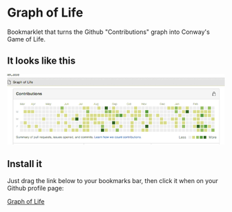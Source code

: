 # Graph of Life
Bookmarklet that turns the Github "Contributions" graph into Conway's Game of Life.

## It looks like this
![demo gif](gif_of_life.gif)

## Install it
Just drag the link below to your bookmarks bar, then click it when on your Github profile page:

<a href="javascript:(function() { window.GRAPH_OF_LIFE = window.GRAPH_OF_LIFE || { interval_id: null, }; var svg = document.getElementsByClassName('js-calendar-graph-svg')[0], graph = svg.children[0], columns = [].filter.call(graph.children, function(node) { return node.tagName === 'g'; }), grid = create_grid_from_columns(columns); hide_edge_columns(columns); if (window.GRAPH_OF_LIFE.interval_id) { clearInterval(window.GRAPH_OF_LIFE.interval_id); window.GRAPH_OF_LIFE.interval_id = null; } else { window.GRAPH_OF_LIFE.interval_id = setInterval(life_iteration, 500); } function create_grid_from_columns(svg_columns) { /* ignore first and last cols, since they might be different heights */ return [].map.call(svg_columns.slice(1, svg_columns.length - 1), function(col) { return [].map.call(col.children, function(node) { var is_alive = node.getAttribute('fill') !== '#eeeeee'; return new Cell(is_alive, node); }); }); } function hide_edge_columns(svg_columns) { function color_white(svg_node) { svg_node.setAttribute('fill', '#ffffff'); } [].forEach.call(svg_columns[0].children, color_white); [].forEach.call(svg_columns[svg_columns.length-1].children, color_white); } function life_iteration() { /* iterate over full grid twice, first to count neighbors, then to apply Life rules */ grid.forEach(function(column, x) { column.forEach(function(cell, y) { cell.living_neighbors_count = count_living_neighbors_at(x, y); }); }); grid.forEach(function(column, x) { column.forEach(function(cell, y) { cell.apply_life_rules(); }); }); } function count_living_neighbors_at(x, y) { var neighbs = 0, positions = [[x-1,y-1], [x-0,y-1], [x+1,y-1], [x-1,y-0], /* ^_^  */ [x+1,y-0], [x-1,y+1], [x-0,y+1], [x+1,y+1]]; positions.forEach(function(point) { var x = point[0], y = point[1]; if (x < 0 || y < 0 || x > grid.length - 1 || y > grid[0].length - 1) return; if (grid[x][y].alive) neighbs++; }); return neighbs; } function Cell(alive, svg_el_reference) { this.alive = alive || false; this.svg_el_reference = svg_el_reference || null; this.living_neighbors_count = 0; } Cell.prototype.set_alive = function() { this.alive = true; var greens = ['#d6e685', '#8cc665', '#44a340', '#1e6823'], random_green = greens[Math.floor(Math.random() * greens.length)]; this.svg_el_reference.setAttribute('fill', random_green); }; Cell.prototype.set_dead = function() { this.alive = false; this.svg_el_reference.setAttribute('fill', '#eeeeee'); }; Cell.prototype.apply_life_rules = function() { if (this.living_neighbors_count < 2) this.set_dead(); else if (this.alive && (this.living_neighbors_count === 2 || this.living_neighbors_count === 3)) this.set_alive(); else if (this.living_neighbors_count > 3) this.set_dead(); else if (this.living_neighbors_count === 3) this.set_alive(); }; })();">Graph of Life</a>
